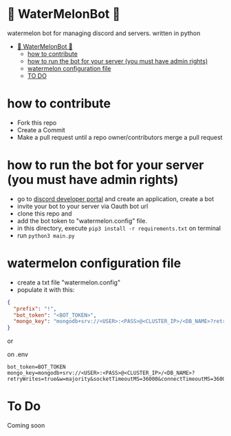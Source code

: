 # 🍉 WaterMelonBot 🍉

watermelon bot for managing discord and servers. written in python

- [🍉 WaterMelonBot 🍉](#-watermelonbot-)
  - [how to contribute](#how-to-contribute)
  - [how to run the bot for your server (you must have admin rights)](#how-to-run-the-bot-for-your-server-you-must-have-admin-rights)
  - [watermelon configuration file](#watermelon-configuration-file)
  - [TO DO](#to-do)
  


# how to contribute
- Fork this repo
- Create a Commit
- Make a pull request until a repo owner/contributors merge a pull request


# how to run the bot for your server (you must have admin rights)
- go to [discord developer portal](https://discord.com/developers) and create an application, create a bot
- invite your bot to your server via Oauth bot url
- clone this repo and
- add the bot token to "watermelon.config" file.
- in this directory, execute `pip3 install -r requirements.txt` on terminal
- run `python3 main.py`

# watermelon configuration file
- create a txt file "watermelon.config"
- populate it with this:
```json
{
  "prefix": "!",
  "bot_token": "<BOT_TOKEN>",
  "mongo_key": "mongodb+srv://<USER>:<PASS>@<CLUSTER_IP>/<DB_NAME>?retryWrites=true&w=majority&socketTimeoutMS=36000&connectTimeoutMS=36000"
}
```
or

on .env
```.env
bot_token=BOT_TOKEN
mongo_key=mongodb+srv://<USER>:<PASS>@<CLUSTER_IP>/<DB_NAME>?retryWrites=true&w=majority&socketTimeoutMS=36000&connectTimeoutMS=36000
```

# To Do
Coming soon
